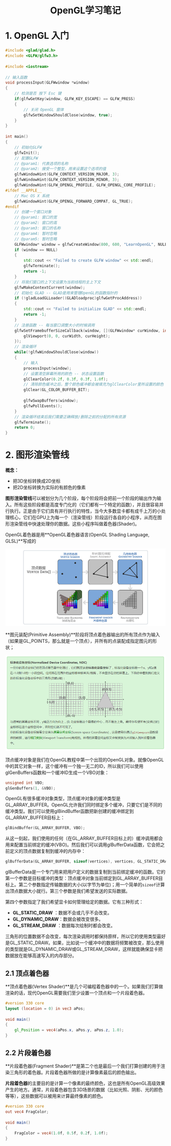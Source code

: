 <h1 align="center"><b><p>OpenGL学习笔记</p></b></h1>

# **1. OpenGL 入门**

```C++
#include <glad/glad.h> 
#include <GLFW/glfw3.h>

#include <iostream>

// 输入函数
void processInput(GLFWwindow *window)
{
    // 检测是否 按下 Esc 键
    if(glfwGetKey(window, GLFW_KEY_ESCAPE) == GLFW_PRESS)
    {
        // 关闭 OpenGL 窗体
        glfwSetWindowShouldClose(window, true);
    }
}

int main()
{
    // 初始化GLFW
    glfwInit();
    // 配置GLFW
    // @param1: 代表选项的名称
    // @param2: 接受一个整型，用来设置这个选项的值    
    glfwWindowHint(GLFW_CONTEXT_VERSION_MAJOR, 3);
    glfwWindowHint(GLFW_CONTEXT_VERSION_MINOR, 3);
    glfwWindowHint(GLFW_OPENGL_PROFILE, GLFW_OPENGL_CORE_PROFILE);
#ifdef __APPLE__
	// Mac OS X 系统
	glfwWindowHint(GLFW_OPENGL_FORWARD_COMPAT, GL_TRUE);
#endif
    // 创建一个窗口对象
    // @param1: 窗口的宽
    // @param2: 窗口的高
    // @param3: 窗口的名称
    // @param4: 暂时忽略
    // @param5: 暂时忽略
    GLFWwindow* window = glfwCreateWindow(800, 600, "LearnOpenGL", NULL, NULL);
    if (window == NULL)
    {
        std::cout << "Failed to create GLFW window" << std::endl;
        glfwTerminate();
        return -1;
    }
    // 将我们窗口的上下文设置为当前线程的主上下文
    glfwMakeContextCurrent(window);
    // 初始化 GLAD -- GLAD是用来管理OpenGL的函数指针的
    if (!gladLoadGLLoader((GLADloadproc)glfwGetProcAddress))
    {
        std::cout << "Failed to initialize GLAD" << std::endl;
        return -1;
    }
    // 注册函数 -- 每当窗口调整大小的时候调用
    glfwSetFramebufferSizeCallback(window, [](GLFWwindow* curWindow, int curWidth, int curHeight) {
		glViewport(0, 0, curWidth, curHeight);
	});
    // 渲染循环
    while(!glfwWindowShouldClose(window))
    {
        // 输入
        processInput(window);
        // 设置清空屏幕所用的颜色 -- 状态设置函数
        glClearColor(0.2f, 0.3f, 0.3f, 1.0f);
        // 清除颜色缓冲之后，整个颜色缓冲都会被填充为glClearColor里所设置的颜色 -- 状态使用的函数
        glClear(GL_COLOR_BUFFER_BIT);
        
        glfwSwapBuffers(window);
        glfwPollEvents();    
    }
    // 渲染循环结束后我们需要正确释放/删除之前的分配的所有资源
    glfwTerminate();
    return 0;
}
```



# **2. 图形渲染管线**

**概念：**

- 把3D坐标转换成2D坐标
- 把2D坐标转换为实际的有颜色的像素

**图形渲染管线**可以被划分为几个阶段，每个阶段将会把前一个阶段的输出作为输入。所有这些阶段都是高度专门化的（它们都有一个特定的函数），并且很容易并行执行。正是由于它们具有并行执行的特性，当今大多数显卡都有成千上万的小处理核心，它们在GPU上为每一个（渲染管线）阶段运行各自的小程序，从而在图形渲染管线中快速处理你的数据。这些小程序叫做着色器(Shader)。

OpenGL着色器是用**OpenGL着色器语言(OpenGL Shading Language, GLSL)**写成的

![图形渲染管线](图形渲染管线.png)

**图元装配(Primitive Assembly)**阶段将顶点着色器输出的所有顶点作为输入（如果是GL_POINTS，那么就是一个顶点），并所有的点装配成指定图元的形状；

![标准化设备坐标](标准化设备坐标.png)

顶点缓冲对象是我们在OpenGL教程中第一个出现的OpenGL对象。就像OpenGL中的其它对象一样，这个缓冲有一个独一无二的ID，所以我们可以使用glGenBuffers函数和一个缓冲ID生成一个VBO对象：

```c++
unsigned int VBO;
glGenBuffers(1, &VBO);
```

OpenGL有很多缓冲对象类型，顶点缓冲对象的缓冲类型是GL_ARRAY_BUFFER。OpenGL允许我们同时绑定多个缓冲，只要它们是不同的缓冲类型。我们可以使用glBindBuffer函数把新创建的缓冲绑定到GL_ARRAY_BUFFER目标上：

```c++
glBindBuffer(GL_ARRAY_BUFFER, VBO);  
```

从这一刻起，我们使用的任何（在GL_ARRAY_BUFFER目标上的）缓冲调用都会用来配置当前绑定的缓冲(VBO)。然后我们可以调用glBufferData函数，它会把之前定义的顶点数据复制到缓冲的内存中：

```c++
glBufferData(GL_ARRAY_BUFFER, sizeof(vertices), vertices, GL_STATIC_DRAW);
```

glBufferData是一个专门用来把用户定义的数据复制到当前绑定缓冲的函数。它的第一个参数是目标缓冲的类型：顶点缓冲对象当前绑定到GL_ARRAY_BUFFER目标上。第二个参数指定传输数据的大小(以字节为单位)；用一个简单的`sizeof`计算出顶点数据大小就行。第三个参数是我们希望发送的实际数据。

第四个参数指定了我们希望显卡如何管理给定的数据。它有三种形式：

- **GL_STATIC_DRAW** ：数据不会或几乎不会改变。
- **GL_DYNAMIC_DRAW**：数据会被改变很多。
- **GL_STREAM_DRAW** ：数据每次绘制时都会改变。

三角形的位置数据不会改变，每次渲染调用时都保持原样，所以它的使用类型最好是GL_STATIC_DRAW。如果，比如说一个缓冲中的数据将频繁被改变，那么使用的类型就是GL_DYNAMIC_DRAW或GL_STREAM_DRAW，这样就能确保显卡把数据放在能够高速写入的内存部分。



## **2.1 顶点着色器**

**顶点着色器(Vertex Shader)**是几个可编程着色器中的一个。如果我们打算做渲染的话，现代OpenGL需要我们至少设置一个顶点和一个片段着色器。

```glsl
#version 330 core
layout (location = 0) in vec3 aPos;

void main()
{
    gl_Position = vec4(aPos.x, aPos.y, aPos.z, 1.0);
}
```



## **2.2 片段着色器**

**片段着色器(Fragment Shader)**是第二个也是最后一个我们打算创建的用于渲染三角形的着色器。片段着色器所做的是计算像素最后的颜色输出。

**片段着色器**的主要目的是计算一个像素的最终颜色，这也是所有OpenGL高级效果产生的地方。通常，片段着色器包含3D场景的数据（比如光照、阴影、光的颜色等等），这些数据可以被用来计算最终像素的颜色。

```glsl
#version 330 core
out vec4 FragColor;

void main()
{
    FragColor = vec4(1.0f, 0.5f, 0.2f, 1.0f);
} 
```

